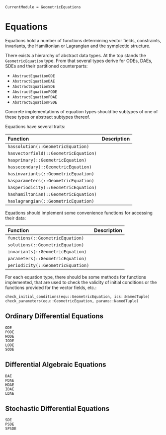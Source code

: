 ```@meta
CurrentModule = GeometricEquations
```

# Equations

Equations hold a number of functions determining vector fields, constraints, invariants, the Hamiltonian or Lagrangian and the symplectic structure.

There exists a hierarchy of abstract data types. At the top stands the `GeometricEquation` type. From that several types derive for ODEs, DAEs, SDEs and their partitioned counterparts:

- `AbstractEquationODE`
- `AbstractEquationDAE`
- `AbstractEquationSDE`
- `AbstractEquationPODE`
- `AbstractEquationPDAE`
- `AbstractEquationPSDE`

Concrete implementations of equation types should be subtypes of one of these types or abstract subtypes thereof.


Equations have several traits:

| Function                             | Description   |
|:------------------------------------ |:------------- |
| `hassolution(::GeometricEquation)`   |               | 
| `hasvectorfield(::GeometricEquation)`|               |   
| `hasprimary(::GeometricEquation)`    |               | 
| `hassecondary(::GeometricEquation)`  |               | 
| `hasinvariants(::GeometricEquation)` |               |  
| `hasparameters(::GeometricEquation)` |               |  
| `hasperiodicity(::GeometricEquation)`|               |   
| `hashamiltonian(::GeometricEquation)`|               |   
| `haslagrangian(::GeometricEquation)` |               |  

Equations should implement some convenience functions for accessing their data:

| Function                             | Description   |
|:------------------------------------ |:------------- |
| `functions(::GeometricEquation)`     |               |
| `solutions(::GeometricEquation)`     |               |
| `invariants(::GeometricEquation)`    |               |
| `parameters(::GeometricEquation)`    |               |
| `periodicity(::GeometricEquation)`   |               |

For each equation type, there should be some methods for functions implemented, that are used to check the validity of initial conditions or the functions provided for the vector fields, etc.:

`check_initial_conditions(equ::GeometricEquation, ics::NamedTuple)`
`check_parameters(equ::GeometricEquation, params::NamedTuple)`



## Ordinary Differential Equations

```@docs
ODE
PODE
HODE
IODE
LODE
SODE
```


## Differential Algebraic Equations

```@docs
DAE
PDAE
HDAE
IDAE
LDAE
```


## Stochastic Differential Equations

```@docs
SDE
PSDE
SPSDE
```
